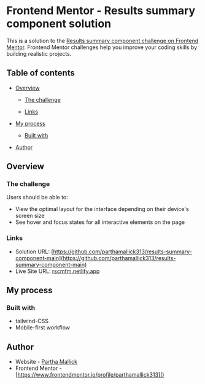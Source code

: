 # Frontend Mentor - Results summary component solution

This is a solution to the [Results summary component challenge on Frontend Mentor](https://www.frontendmentor.io/challenges/results-summary-component-CE_K6s0maV). Frontend Mentor challenges help you improve your coding skills by building realistic projects.

## Table of contents

- [Overview](#overview)

  - [The challenge](#the-challenge)

  - [Links](#links)

- [My process](#my-process)

  - [Built with](#built-with)

- [Author](#author)

## Overview

### The challenge

Users should be able to:

- View the optimal layout for the interface depending on their device's screen size
- See hover and focus states for all interactive elements on the page

### Links

- Solution URL: [https://github.com/parthamallick313/results-summary-component-main](https://github.com/parthamallick313/results-summary-component-main)
- Live Site URL: [rscmfm.netlify.app](rscmfm.netlify.app)

## My process

### Built with

- tailwind-CSS
- Mobile-first workflow

## Author

- Website - [Partha Mallick]()
- Frontend Mentor - [https://www.frontendmentor.io/profile/parthamallick313]()
